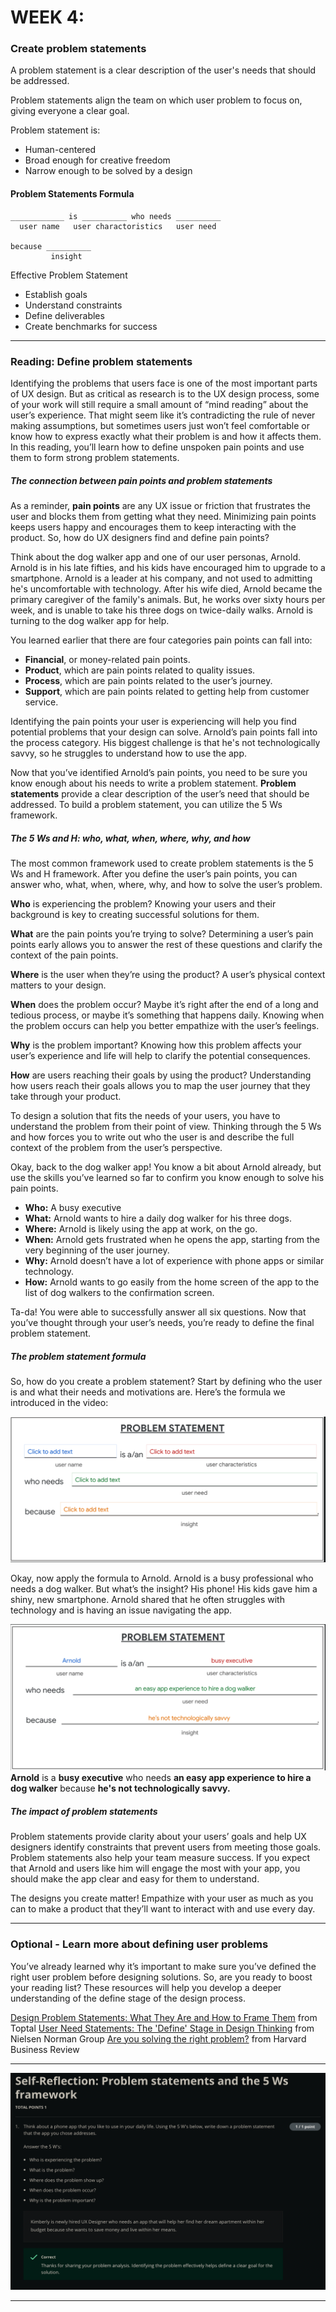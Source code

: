 # WEEK 4: 

### Create problem statements 

A problem statement is a clear description of the user's needs that should be addressed.

Problem statements align the team on which user problem to focus on, giving everyone a clear goal.

Problem statement is:

- Human-centered 
- Broad enough for creative freedom 
- Narrow enough to be solved by a design 

#### Problem Statements Formula


    ____________ is __________ who needs __________ 
      user name   user charactoristics   user need

    because __________
             insight

Effective Problem Statement 
- Establish goals 
- Understand constraints 
- Define deliverables 
- Create benchmarks for success

---

### Reading: Define problem statements

Identifying the problems that users face is one of the most important parts of UX design. But as critical as research is to the UX design process, some of your work will still require a small amount of “mind reading” about the user’s experience. That might seem like it’s contradicting the rule of never making assumptions, but sometimes users just won’t feel comfortable or know how to express exactly what their problem is and how it affects them. In this reading, you’ll learn how to define unspoken pain points and use them to form strong problem statements.

##### The connection between pain points and problem statements

As a reminder, **pain points** are any UX issue or friction that frustrates the user and blocks them from getting what they need. Minimizing pain points keeps users happy and encourages them to keep interacting with the product. So, how do UX designers find and define pain points? 

Think about the dog walker app and one of our user personas, Arnold. Arnold is in his late fifties, and his kids have encouraged him to upgrade to a smartphone. Arnold is a leader at his company, and not used to admitting he's uncomfortable with technology. After his wife died, Arnold became the primary caregiver of the family's animals. But, he works over sixty hours per week, and is unable to take his three dogs on twice-daily walks. Arnold is turning to the dog walker app for help. 

You learned earlier that there are four categories pain points can fall into: 

- **Financial**, or money-related pain points. 
- **Product**, which are pain points related to quality issues. 
- **Process**, which are pain points related to the user’s journey. 
- **Support**, which are pain points related to getting help from customer service.

Identifying the pain points your user is experiencing will help you find potential problems that your design can solve. Arnold’s pain points fall into the process category. His biggest challenge is that he's not technologically savvy, so he struggles to understand how to use the app.

Now that you’ve identified Arnold’s pain points, you need to be sure you know enough about his needs to write a problem statement. **Problem statements** provide a clear description of the user’s need that should be addressed. To build a problem statement, you can utilize the 5 Ws framework.


##### The 5 Ws and H: who, what, when, where, why, and how

The most common framework used to create problem statements is the 5 Ws and H framework. After you define the user’s pain points, you can answer who, what, when, where, why, and how to solve the user’s problem.

**Who** is experiencing the problem? Knowing your users and their background is key to creating successful solutions for them.

**What** are the pain points you’re trying to solve? Determining a user’s pain points early allows you to answer the rest of these questions and clarify the context of the pain points.

**Where** is the user when they’re using the product? A user’s physical context matters to your design.

**When** does the problem occur? Maybe it’s right after the end of a long and tedious process, or maybe it’s something that happens daily. Knowing when the problem occurs can help you better empathize with the user’s feelings. 

**Why** is the problem important? Knowing how this problem affects your user’s experience and life will help to clarify the potential consequences.

**How** are users reaching their goals by using the product? Understanding how users reach their goals allows you to map the user journey that they take through your product.

To design a solution that fits the needs of your users, you have to understand the problem from their point of view. Thinking through the 5 Ws and how forces you to write out who the user is and describe the full context of the problem from the user’s perspective.

Okay, back to the dog walker app! You know a bit about Arnold already, but use the skills you’ve learned so far to confirm you know enough to solve his pain points. 

- **Who:** A busy executive
- **What:** Arnold wants to hire a daily dog walker for his three dogs.
- **Where:** Arnold is likely using the app at work, on the go. 
- **When:** Arnold gets frustrated when he opens the app, starting from the very beginning of the user journey. 
- **Why:** Arnold doesn’t have a lot of experience with phone apps or similar technology. 
- **How:** Arnold wants to go easily from the home screen of the app to the list of dog walkers to the confirmation screen. 

Ta-da! You were able to successfully answer all six questions. Now that you’ve thought through your user’s needs, you’re ready to define the final problem statement. 

##### The problem statement formula 
So, how do you create a problem statement? Start by defining who the user is and what their needs and motivations are. Here’s the formula we introduced in the video: 

![](/Week4/week4images/problemstatmentform.png)

Okay, now apply the formula to Arnold. Arnold is a busy professional who needs a dog walker. But what’s the insight? His phone! His kids gave him a shiny, new smartphone. Arnold shared that he often struggles with technology and is having an issue navigating the app. 

![](/Week4/week4images/problemstatementEx.png)
**Arnold** is a **busy executive** who needs **an easy app experience to hire a dog walker** because **he's not technologically savvy.**


##### The impact of problem statements

Problem statements provide clarity about your users’ goals and help UX designers identify constraints that prevent users from meeting those goals. Problem statements also help your team measure success. If you expect that Arnold and users like him will engage the most with your app, you should make the app clear and easy for them to understand. 

The designs you create matter! Empathize with your user as much as you can to make a product that they’ll want to interact with and use every day.

--- 

### Optional - Learn more about defining user problems

You’ve already learned why it’s important to make sure you’ve defined the right user problem before designing solutions. So, are you ready to boost your reading list? These resources will help you develop a deeper understanding of the define stage of the design process.

[Design Problem Statements: What They Are and How to Frame Them](https://www.toptal.com/designers/product-design/design-problem-statement) from Toptal
[User Need Statements: The 'Define' Stage in Design Thinking](https://www.nngroup.com/articles/user-need-statements/) from Nielsen Norman Group
[Are you solving the right problem?](https://hbr.org/2012/09/are-you-solving-the-right-problem) from Harvard Business Review

---

![](/Week4/week4images/psDIY.png)

---





